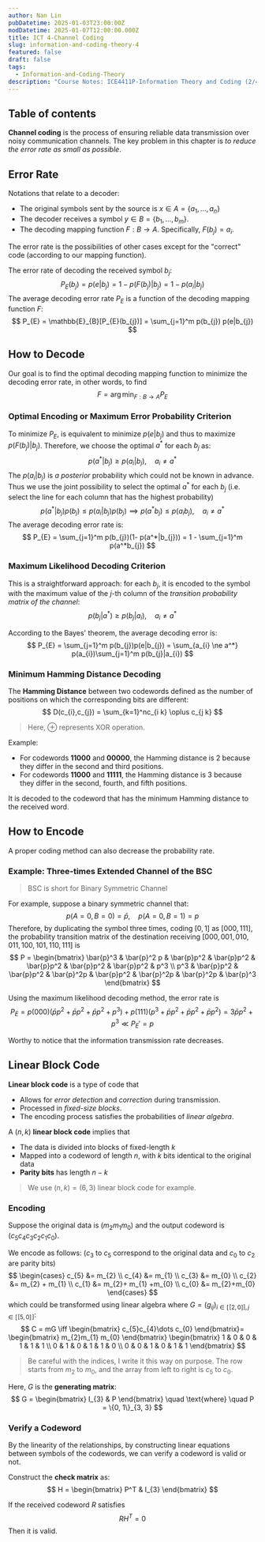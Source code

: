 ```yaml
---
author: Nan Lin
pubDatetime: 2025-01-03T23:00:00Z
modDatetime: 2025-01-07T12:00:00.000Z
title: ICT 4-Channel Coding
slug: information-and-coding-theory-4
featured: false
draft: false
tags:
  - Information-and-Coding-Theory
description: "Course Notes: ICE4411P-Information Theory and Coding (2/4)"
---
```

## Table of contents

**Channel coding** is the process of ensuring reliable data transmission over noisy communication channels. The key problem in this chapter is _to reduce the error rate as small as possible_.

## Error Rate

Notations that relate to a decoder:
- The original symbols sent by the source is $x \in A = \{a_{1}, \dots, a_{n}\}$
- The decoder receives a symbol $y \in B = \{b_{1},\dots,b_{m}\}$.
- The decoding mapping function $F:B \to A$. Specifically, $F(b_{j}) = a_{i}$.

The error rate is the possibilities of other cases except for the "correct" code (according to our mapping function).

The error rate of decoding the received symbol $b_{j}$:
$$
P_{E}(b_{j}) =p(e|b_{j}) =  1-p(F(b_{j})|b_{j}) = 1 - p(a_{i}|b_{j})
$$
The average decoding error rate $P_{E}$ is a function of the decoding mapping function $F$:
$$
P_{E} = \mathbb{E}_{B}[P_{E}(b_{j})] = \sum_{j=1}^m p(b_{j}) p(e|b_{j}) 
$$
## How to Decode 

Our goal is to find the optimal decoding mapping function to minimize the decoding error rate, in other words, to find
$$
F = \arg \min_{F:B \to A} P_{E}
$$
### Optimal Encoding or Maximum Error Probability Criterion

To minimize $P_{E}$, is equivalent to minimize $p(e|b_{j})$ and thus to maximize $p(F(b_{j})|b_{j})$. Therefore, we choose the optimal $a^*$ for each $b_{j}$ as:
$$
p(a^*|b_{j}) \geq p(a_{i}|b_{j}), \quad a_{i} \ne a^*
$$
The $p(a_{i}|b_{j})$ is _a posterior_ probability which could not be known in advance. Thus we use the joint possibility to select the optimal $a^*$ for each $b_{j}$ (i.e. select the line for each column that has the highest probability)
$$
p(a^*|b_{j})p(b_{j}) \leq p(a_{i}|b_{j}) p(b_{j}) \implies p(a^* b_{j}) \leq  p(a_{i}b_{j}), \quad a_{i} \ne a^*
$$
The average decoding error rate is:
$$
P_{E} = \sum_{j=1}^m p(b_{j})(1- p(a^*|b_{j})) = 1 - \sum_{j=1}^m p(a^*b_{j})
$$
### Maximum Likelihood Decoding Criterion

This is a straightforward approach: for each $b_{j}$, it is encoded to the symbol with the maximum value of the $j$-th column of the _transition probability matrix of the channel_:
$$
p(b_{j}|a^*) \geq p(b_{j}|a_{i}), \quad a_{i}\ne a^*
$$

According to the Bayes' theorem, the average decoding error is:
$$
P_{E} = \sum_{j=1}^m p(b_{j})p(e|b_{j}) = \sum_{a_{i} \ne a^*} p(a_{i})\sum_{j=1}^m p(b_{j}|a_{i})
$$

### Minimum Hamming Distance Decoding

The **Hamming Distance** between two codewords defined as the number of positions on which the corresponding bits are different:
$$
D(c_{i},c_{j}) = \sum_{k=1}^nc_{i k} \oplus c_{j k}
$$

> Here, $\oplus$ represents XOR operation.

Example:
- For codewords **11000** and **00000**, the Hamming distance is 2 because they differ in the second and third positions.
- For codewords **11000** and **11111**, the Hamming distance is 3 because they differ in the second, fourth, and fifth positions.

It is decoded to the codeword that has the minimum Hamming distance to the received word.

## How to Encode

A proper coding method can also decrease the probability rate.

### Example: Three-times Extended Channel of the BSC

> BSC is short for Binary Symmetric Channel

For example, suppose a binary symmetric channel that:
$$
p(A=0,B=0)  =\bar{p}, \quad p(A=0, B=1) = p
$$
Therefore, by duplicating the symbol three times, coding $[0,1]$ as $[000, 111]$, the probability transition matrix of the destination receiving $[000, 001, 010, 011, 100, 101, 110, 111]$ is
$$
P = \begin{bmatrix}
\bar{p}^3 & \bar{p}^2 p & \bar{p}p^2 & \bar{p}p^2 & \bar{p}p^2 & \bar{p}p^2 & \bar{p}p^2 & p^3  \\
p^3  & \bar{p}p^2 & \bar{p}p^2 & \bar{p}^2p & \bar{p}p^2 & \bar{p}^2p & \bar{p}^2p & \bar{p}^3
\end{bmatrix}
$$

Using the maximum likelihood decoding method, the error rate is
$$
P_{E} = p(000) (\bar{p}p^2 + \bar{p}p^2+\bar{p}p^2 + p^3) + p(111)(p^3 + \bar{p}p^2 + \bar{p}p^2 +\bar{p}p^2) = 3\bar{p}p^2 + p^3 \ll P_{E}'= p
$$

Worthy to notice that the information transmission rate decreases.

## Linear Block Code

**Linear block code** is a type of code that 
- Allows for _error detection_ and _correction_ during transmission.
- Processed in _fixed-size blocks_.
- The encoding process satisfies the probabilities of _linear algebra_.

A $(n,k)$ **linear block code** implies that
- The data is divided into blocks of fixed-length $k$
- Mapped into a codeword of length $n$, with $k$ bits identical to the original data
- **Parity bits** has length $n-k$

> We use $(n,k) =(6,3)$ linear block code for example.
### Encoding

Suppose the original data is $(m_{2}m_{1}m_{0})$ and the output codeword is $(c_{5}c_{4}c_{3}c_{2}c_{1}c_{0})$.

We encode as follows: ($c_{3}$ to $c_{5}$ correspond to the original data and $c_{0}$ to $c_{2}$ are parity bits)
$$
\begin{cases}
c_{5} &= m_{2}  \\
c_{4} &= m_{1} \\
c_{3} &= m_{0} \\
c_{2} &= m_{2} + m_{1} \\
c_{1} &= m_{2}+ m_{1} +m_{0} \\
c_{0} &= m_{2}+m_{0}
\end{cases}
$$
which could be transformed using linear algebra where $G = (g_{ij})_{i \in [\![2, 0]], j \in [\![5, 0]\!]}$: 
$$
C = mG \iff \begin{bmatrix}
c_{5}c_{4}\dots c_{0}
\end{bmatrix}= \begin{bmatrix}
m_{2}m_{1}  m_{0}
\end{bmatrix}  \begin{bmatrix}
1 & 0 & 0 & 1  & 1 & 1 \\
0 & 1 & 0 & 1 & 1 & 0  \\
0 & 0 & 1 & 0 & 1 & 1
\end{bmatrix}
$$

> Be careful with the indices, I write it this way on purpose. The row starts from $m_{2}$ to $m_{0}$, and the array from left to right is $c_{5}$ to $c_{0}$.

Here, $G$ is the **generating matrix**:
$$
G = \begin{bmatrix}
I_{3} & P 
\end{bmatrix} \quad \text{where} \quad P = \{0, 1\}_{3, 3}
$$

### Verify a Codeword

By the linearity of the relationships, by constructing linear equations between symbols of the codewords, we can verify a codeword is valid or not.

Construct the **check matrix** as:
$$
H = \begin{bmatrix}
P^T & I_{3}
\end{bmatrix}
$$

If the received codeword $R$ satisfies 
$$
RH^T = 0
$$
Then it is valid.


